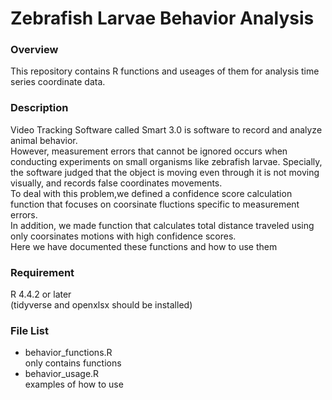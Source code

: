 # Zebrafish Larvae Behavior Analysis

### Overview
This repository contains R functions and useages of them for analysis time series coordinate data.

### Description
Video Tracking Software called Smart 3.0 is software to record and analyze animal behavior.\
However, measurement errors that cannot be ignored occurs when conducting experiments on small organisms like zebrafish larvae. Specially, the software judged that the object is moving even through it is not moving visually, and records false coordinates movements.\
To deal with this problem,we defined a confidence score calculation function that focuses on coorsinate fluctions specific to measurement errors.\
In addition, we made function that calculates total distance traveled using only coorsinates motions with high confidence scores.\
Here we have documented these functions and how to use them

### Requirement
R 4.4.2 or later\
(tidyverse and openxlsx should be installed)

### File List
- behavior_functions.R\
   only contains functions
- behavior_usage.R\
   examples of how to use
